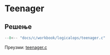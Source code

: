# Teenager

## Решење

```c
--8<-- "docs/c/workbook/logicalops/teenager.c"
```

Преузми: [teenager.c](teenager.c)
